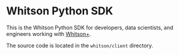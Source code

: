# Whitson Python SDK
This is the Whitson Python SDK for developers, data scientists, and engineers working with
[Whitson+](https://whitson.com/software/).

The source code is located in the `whitson/client` directory.

